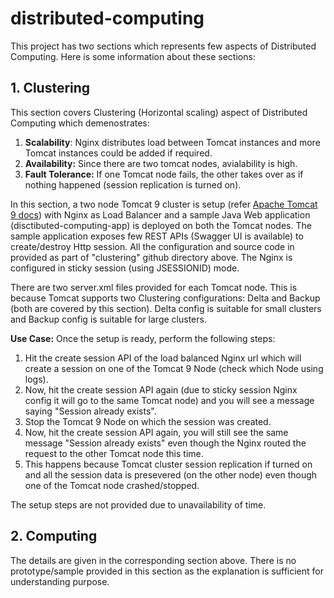 # distributed-computing

This project has two sections which represents few aspects of Distributed Computing. Here is some information about these sections:

## 1.  Clustering

This section covers Clustering (Horizontal scaling) aspect of Distributed Computing which demenostrates: 

  1. **Scalability**: Nginx distributes load between Tomcat instances and more Tomcat instances could be added if required.
  2. **Availability:** Since there are two tomcat nodes, avialability is high.
  3. **Fault Tolerance:** If one Tomcat node fails, the other takes over as if nothing happened (session replication is turned on).

In this section, a two node Tomcat 9 cluster is setup (refer [Apache Tomcat 9 docs](https://tomcat.apache.org/tomcat-9.0-doc/cluster-howto.html)) with Nginx as Load Balancer and a sample Java Web application (disctibuted-computing-app) is deployed on both the Tomcat nodes. The sample application exposes few REST APIs (Swagger UI is available) to create/destroy Http session. All the configuration and source code in provided as part of "clustering" github directory above. The Nginx is configured in sticky session (using JSESSIONID) mode.

There are two server.xml files provided for each Tomcat node. This is because Tomcat supports two Clustering configurations: Delta and Backup (both are covered by this section). Delta config is suitable for small clusters and Backup config is suitable for large clusters. 

**Use Case:** Once the setup is ready, perform the following steps:

  1.  Hit the create session API of the load balanced Nginx url which will create a session on one of the Tomcat 9 Node (check which Node using logs).
  2.  Now, hit the create session API again (due to sticky session Nginx config it will go to the same Tomcat node) and you will see a message saying "Session already exists".
  3.  Stop the Tomcat 9 Node on which the session was created.
  4.  Now, hit the create session API again, you will still see the same message "Session already exists" even though the Nginx routed the request to the other Tomcat node this time.
  5.  This happens because Tomcat cluster session replication if turned on and all the session data is presevered (on the other node) even though one of the Tomcat node crashed/stopped. 

The setup steps are not provided due to unavailability of time.

## 2. Computing

The details are given in the corresponding section above. There is no prototype/sample provided in this section as the explanation is sufficient for understanding purpose.


